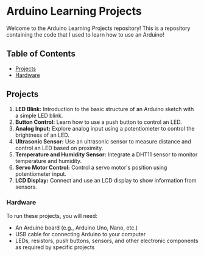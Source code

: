 # Arduino Learning Projects

Welcome to the Arduino Learning Projects repository! This is a repository containing the code that I used to learn how to use an Arduino!

## Table of Contents

- [Projects](#projects)
- [Hardware](#hardware)

## Projects

1. **LED Blink:** Introduction to the basic structure of an Arduino sketch with a simple LED blink.
2. **Button Control:** Learn how to use a push button to control an LED.
3. **Analog Input:** Explore analog input using a potentiometer to control the brightness of an LED.
4. **Ultrasonic Sensor:** Use an ultrasonic sensor to measure distance and control an LED based on proximity.
5. **Temperature and Humidity Sensor:** Integrate a DHT11 sensor to monitor temperature and humidity.
6. **Servo Motor Control:** Control a servo motor's position using potentiometer input.
7. **LCD Display:** Connect and use an LCD display to show information from sensors.

### Hardware

To run these projects, you will need:

- An Arduino board (e.g., Arduino Uno, Nano, etc.)
- USB cable for connecting Arduino to your computer
- LEDs, resistors, push buttons, sensors, and other electronic components as required by specific projects
